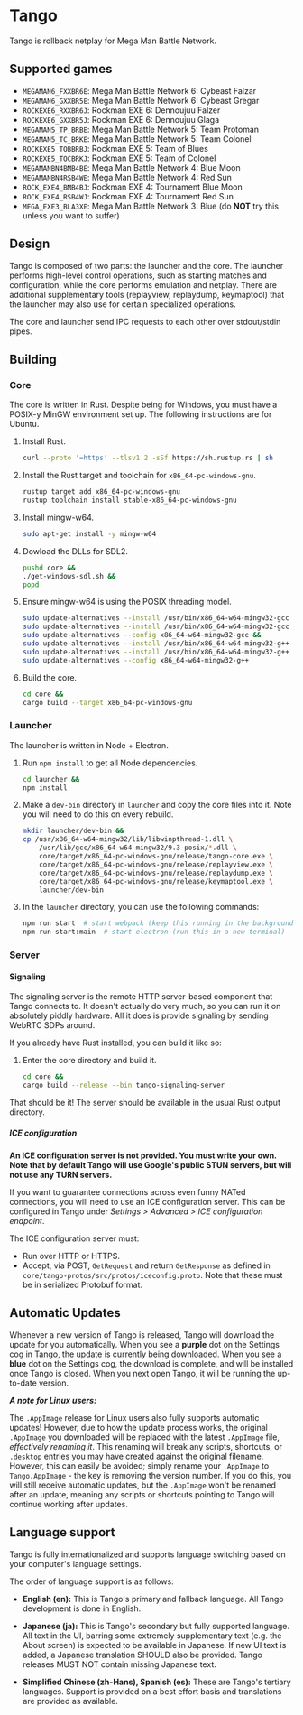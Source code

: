 # Tango

Tango is rollback netplay for Mega Man Battle Network.

## Supported games

-   `MEGAMAN6_FXXBR6E`: Mega Man Battle Network 6: Cybeast Falzar
-   `MEGAMAN6_GXXBR5E`: Mega Man Battle Network 6: Cybeast Gregar
-   `ROCKEXE6_RXXBR6J`: Rockman EXE 6: Dennoujuu Falzer
-   `ROCKEXE6_GXXBR5J`: Rockman EXE 6: Dennoujuu Glaga
-   `MEGAMAN5_TP_BRBE`: Mega Man Battle Network 5: Team Protoman
-   `MEGAMAN5_TC_BRKE`: Mega Man Battle Network 5: Team Colonel
-   `ROCKEXE5_TOBBRBJ`: Rockman EXE 5: Team of Blues
-   `ROCKEXE5_TOCBRKJ`: Rockman EXE 5: Team of Colonel
-   `MEGAMANBN4BMB4BE`: Mega Man Battle Network 4: Blue Moon
-   `MEGAMANBN4RSB4WE`: Mega Man Battle Network 4: Red Sun
-   `ROCK_EXE4_BMB4BJ`: Rockman EXE 4: Tournament Blue Moon
-   `ROCK_EXE4_RSB4WJ`: Rockman EXE 4: Tournament Red Sun
-   `MEGA_EXE3_BLA3XE`: Mega Man Battle Network 3: Blue (do **NOT** try this unless you want to suffer)

## Design

Tango is composed of two parts: the launcher and the core. The launcher performs high-level control operations, such as starting matches and configuration, while the core performs emulation and netplay. There are additional supplementary tools (replayview, replaydump, keymaptool) that the launcher may also use for certain specialized operations.

The core and launcher send IPC requests to each other over stdout/stdin pipes.

## Building

### Core

The core is written in Rust. Despite being for Windows, you must have a POSIX-y MinGW environment set up. The following instructions are for Ubuntu.

1.  Install Rust.

    ```sh
    curl --proto '=https' --tlsv1.2 -sSf https://sh.rustup.rs | sh
    ```

1.  Install the Rust target and toolchain for `x86_64-pc-windows-gnu`.

    ```sh
    rustup target add x86_64-pc-windows-gnu
    rustup toolchain install stable-x86_64-pc-windows-gnu
    ```

1.  Install mingw-w64.

    ```sh
    sudo apt-get install -y mingw-w64
    ```

1.  Dowload the DLLs for SDL2.

    ```sh
    pushd core &&
    ./get-windows-sdl.sh &&
    popd
    ```

1.  Ensure mingw-w64 is using the POSIX threading model.

    ```sh
    sudo update-alternatives --install /usr/bin/x86_64-w64-mingw32-gcc x86_64-w64-mingw32-gcc /usr/bin/x86_64-w64-mingw32-gcc-win32 60 &&
    sudo update-alternatives --install /usr/bin/x86_64-w64-mingw32-gcc x86_64-w64-mingw32-gcc /usr/bin/x86_64-w64-mingw32-gcc-posix 90 &&
    sudo update-alternatives --config x86_64-w64-mingw32-gcc &&
    sudo update-alternatives --install /usr/bin/x86_64-w64-mingw32-g++ x86_64-w64-mingw32-g++ /usr/bin/x86_64-w64-mingw32-g++-win32 60 &&
    sudo update-alternatives --install /usr/bin/x86_64-w64-mingw32-g++ x86_64-w64-mingw32-g++ /usr/bin/x86_64-w64-mingw32-g++-posix 90 &&
    sudo update-alternatives --config x86_64-w64-mingw32-g++
    ```

1.  Build the core.

    ```sh
    cd core &&
    cargo build --target x86_64-pc-windows-gnu
    ```

### Launcher

The launcher is written in Node + Electron.

1.  Run `npm install` to get all Node dependencies.

    ```sh
    cd launcher &&
    npm install
    ```

1.  Make a `dev-bin` directory in `launcher` and copy the core files into it. Note you will need to do this on every rebuild.

    ```sh
    mkdir launcher/dev-bin &&
    cp /usr/x86_64-w64-mingw32/lib/libwinpthread-1.dll \
        /usr/lib/gcc/x86_64-w64-mingw32/9.3-posix/*.dll \
        core/target/x86_64-pc-windows-gnu/release/tango-core.exe \
        core/target/x86_64-pc-windows-gnu/release/replayview.exe \
        core/target/x86_64-pc-windows-gnu/release/replaydump.exe \
        core/target/x86_64-pc-windows-gnu/release/keymaptool.exe \
        launcher/dev-bin
    ```

1.  In the `launcher` directory, you can use the following commands:

    ```sh
    npm run start  # start webpack (keep this running in the background)
    npm run start:main  # start electron (run this in a new terminal)
    ```

### Server

#### Signaling

The signaling server is the remote HTTP server-based component that Tango connects to. It doesn't actually do very much, so you can run it on absolutely piddly hardware. All it does is provide signaling by sending WebRTC SDPs around.

If you already have Rust installed, you can build it like so:

1.  Enter the core directory and build it.

    ```sh
    cd core &&
    cargo build --release --bin tango-signaling-server
    ```

That should be it! The server should be available in the usual Rust output directory.

##### ICE configuration

**An ICE configuration server is not provided. You must write your own. Note that by default Tango will use Google's public STUN servers, but will not use any TURN servers.**

If you want to guarantee connections across even funny NATed connections, you will need to use an ICE configuration server. This can be configured in Tango under _Settings > Advanced > ICE configuration endpoint_.

The ICE configuration server must:

-   Run over HTTP or HTTPS.
-   Accept, via POST, `GetRequest` and return `GetResponse` as defined in `core/tango-protos/src/protos/iceconfig.proto`. Note that these must be in serialized Protobuf format.

## Automatic Updates

Whenever a new version of Tango is released, Tango will download the update for you automatically. When you see a **purple** dot on the Settings cog in Tango, the update is currently being downloaded. When you see a **blue** dot on the Settings cog, the download is complete, and will be installed once Tango is closed. When you next open Tango, it will be running the up-to-date version.

**_A note for Linux users:_**

The `.AppImage` release for Linux users also fully supports automatic updates! However, due to how the update process works, the original `.AppImage` you downloaded will be replaced with the latest `.AppImage` file, _effectively renaming it_. This renaming will break any scripts, shortcuts, or `.desktop` entries you may have created against the original filename. However, this can easily be avoided; simply rename your `.AppImage` to `Tango.AppImage` - the key is removing the version number. If you do this, you will still receive automatic updates, but the `.AppImage` won't be renamed after an update, meaning any scripts or shortcuts pointing to Tango will continue working after updates.

## Language support

Tango is fully internationalized and supports language switching based on your computer's language settings.

The order of language support is as follows:

-   **English (en):** This is Tango's primary and fallback language. All Tango development is done in English.

-   **Japanese (ja):** This is Tango's secondary but fully supported language. All text in the UI, barring some extremely supplementary text (e.g. the About screen) is expected to be available in Japanese. If new UI text is added, a Japanese translation SHOULD also be provided. Tango releases MUST NOT contain missing Japanese text.

-   **Simplified Chinese (zh-Hans), Spanish (es):** These are Tango's tertiary languages. Support is provided on a best effort basis and translations are provided as available.
